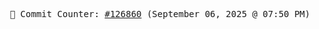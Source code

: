 <p align="center">
    <samp>
        📮 Commit Counter: <a href="https://github.com/Javascript-void0/Javascript-void0/commits/main">#126860</a> (September 06, 2025 @ 07:50 PM)
    </samp>
</p>